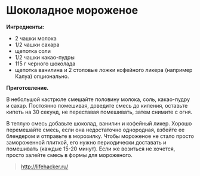 # Шоколадное мороженое

**Ингредиенты:**

- 2 чашки молока
- 1/2 чашки сахара
- щепотка соли
- 1/2 чашки какао-пудры
- 115 г черного шоколада
- щепотка ванилина и 2 столовые ложки кофейного ликера (например Калуа) опционально.

**Приготовление.**

В небольшой кастрюле смешайте половину молока, соль, какао-пудру и сахар. Постоянно помешивая, доведите смесь до кипения, оставьте кипеть на 30 секунд, не переставая помешивать, затем снимите с огня.

В теплую смесь добавьте шоколад, ванилин и кофейный ликер. Хорошо перемешайте смесь, если она недостаточно однородная, взбейте ее блендером и отправьте в морозилку. Чтобы мороженое не стало просто замороженной плиткой, его нужно периодически доставать и помешивать (каждые 15-20 минут). Если же возиться не хочется, просто залейте смесь в формы для мороженого.

> http://lifehacker.ru/
